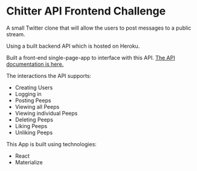 # Chitter API Frontend Challenge 

A small Twitter clone that will allow the users to post messages to a public stream.

Using a built backend API which is hosted on Heroku.

Built a front-end single-page-app to interface with this API. 
[The API documentation is here.](https://github.com/makersacademy/chitter_api_backend)

The interactions the API supports:

* Creating Users
* Logging in
* Posting Peeps
* Viewing all Peeps
* Viewing individual Peeps
* Deleting Peeps
* Liking Peeps
* Unliking Peeps

This App is built using technologies:
* React
* Materialize

